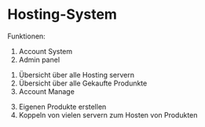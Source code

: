 # Hosting-System

Funktionen:
1. Account System
2. Admin panel
  1) Übersicht über alle Hosting servern
  2) Übersicht über alle Gekaufte Produnkte
  3) Account Manage
     
3. Eigenen Produkte erstellen
4. Koppeln von vielen servern zum Hosten von Produkten 
